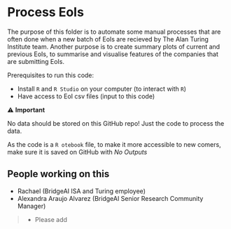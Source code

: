 # Process EoIs

The purpose of this folder is to automate some manual processes that are often done when a new batch of EoIs are recieved by The Alan Turing Institute team. 
Another purpose is to create summary plots of current and previous EoIs, to summarise and visualise features of the companies that are submitting EoIs.

Prerequisites to run this code:

 - Install `R` and `R Studio` on your computer (to interact with `R`)
 - Have access to EoI csv files (input to this code)

:warning: **Important**

No data should be stored on this GitHub repo! Just the code to process the data. 

As the code is a `R otebook` file, to make it more accessible to new comers, make sure it is saved on GitHub with *No Outputs*

## People working on this
- Rachael (BridgeAI ISA and Turing employee)
- Alexandra Araujo Alvarez (BridgeAI Senior Research Community Manager)
> - Please add
